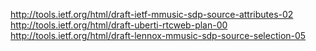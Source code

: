 http://tools.ietf.org/html/draft-ietf-mmusic-sdp-source-attributes-02
http://tools.ietf.org/html/draft-uberti-rtcweb-plan-00
http://tools.ietf.org/html/draft-lennox-mmusic-sdp-source-selection-05
